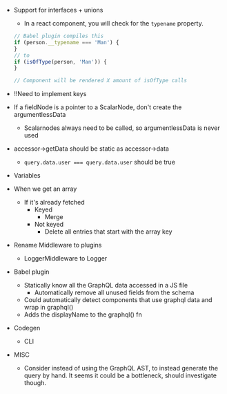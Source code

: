 - Support for interfaces + unions

  - In a react component, you will check for the `typename` property.

  ```js
  // Babel plugin compiles this
  if (person.__typename === 'Man') {
  }
  // to
  if (isOfType(person, 'Man')) {
  }

  // Component will be rendered X amount of isOfType calls
  ```

- !!Need to implement keys

* If a fieldNode is a pointer to a ScalarNode, don't create the argumentlessData
  - Scalarnodes always need to be called, so argumentlessData is never used

* accessor->getData should be static as accessor->data
  - `query.data.user === query.data.user` should be true
* Variables
* When we get an array

  - If it's already fetched
    - Keyed
      - Merge
    - Not keyed
      - Delete all entries that start with the array key

- Rename Middleware to plugins

  - LoggerMiddleware to Logger

- Babel plugin
  - Statically know all the GraphQL data accessed in a JS file
    - Automatically remove all unused fields from the schema
  * Could automatically detect components that use graphql data and wrap in graphql()
  * Adds the displayName to the graphql() fn

* Codegen

  - CLI

* MISC
  - Consider instead of using the GraphQL AST, to instead generate the query by hand. It seems it could be a bottleneck, should investigate though.
